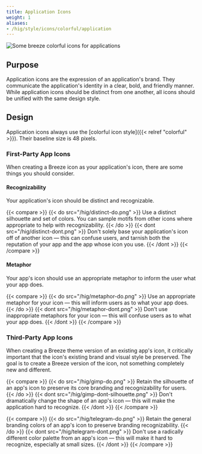 ```yaml
---
title: Application Icons
weight: 1
aliases:
- /hig/style/icons/colorful/application
---
```


![Some breeze colorful icons for applications](/hig/icon-applications.png)

Purpose
-------

Application icons are the expression of an application's brand. They
communicate the application's identity in a clear, bold, and friendly
manner. While application icons should be distinct from one another, all
icons should be unified with the same design style.

Design
------

Application icons always use the [colorful icon style]({{< relref "colorful" >}}).
Their baseline size is 48 pixels.

### First-Party App Icons

When creating a Breeze icon as your application's icon, there are some
things you should consider.

#### Recognizability

Your application's icon should be distinct and recognizable.

{{< compare >}}
{{< do src="/hig/distinct-do.png" >}}
Use a distinct silhouette and set of colors. You can sample motifs from
other icons where appropriate to help with recognizability.
{{< /do >}}
{{< dont src="/hig/distinct-dont.png" >}}
Don't solely base your application's icon off of another icon — this can
confuse users, and tarnish both the reputation of your app and the app
whose icon you use.
{{< /dont >}}
{{< /compare >}}

#### Metaphor

Your app's icon should use an appropriate metaphor to inform the user
what your app does.

{{< compare >}}
{{< do src="/hig/metaphor-do.png" >}}
Use an appropriate metaphor for your icon — this will inform users as to
what your app does.
{{< /do >}}
{{< dont src="/hig/metaphor-dont.png" >}}
Don't use inappropriate metaphors for your icon — this will confuse users
as to what your app does.
{{< /dont >}}
{{< /compare >}}

### Third-Party App Icons

When creating a Breeze theme version of an existing app's icon, it
critically important that the icon's existing brand and visual style be
preserved. The goal is to create a Breeze version of the icon, not
something completely new and different.

{{< compare >}}
{{< do src="/hig/gimp-do.png" >}}
Retain the silhouette of an app's icon to preserve its core branding and
recognizability for users.
{{< /do >}}
{{< dont src="/hig/gimp-dont-silhouette.png" >}}
Don't dramatically change the shape of an app's icon — this will make the
application hard to recognize.
{{< /dont >}}
{{< /compare >}}

{{< compare >}}
{{< do src="/hig/telegram-do.png" >}}
Retain the general branding colors of an app's icon to preserve branding
recognizability.
{{< /do >}}
{{< dont src="/hig/telegram-dont.png" >}}
Don't use a radically different color palette from an app's icon — this will
make it hard to recognize, especially at small sizes.
{{< /dont >}}
{{< /compare >}}
